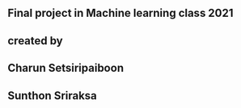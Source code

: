 ## Final project in Machine learning class 2021
## created by 
## Charun Setsiripaiboon
## Sunthon Sriraksa 
